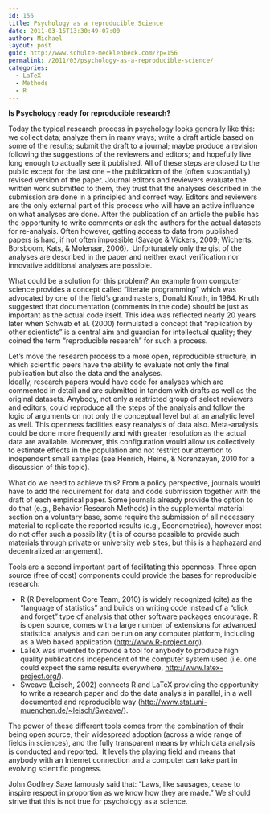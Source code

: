 ```yaml
---
id: 156
title: Psychology as a reproducible Science
date: 2011-03-15T13:30:49-07:00
author: Michael
layout: post
guid: http://www.schulte-mecklenbeck.com/?p=156
permalink: /2011/03/psychology-as-a-reproducible-science/
categories:
  - LaTeX
  - Methods
  - R
---
```

**Is Psychology ready for reproducible research?**

Today the typical research process in psychology looks generally like this: we collect data; analyze them in many ways; write a draft article based on some of the results; submit the draft to a journal; maybe produce a revision following the suggestions of the reviewers and editors; and hopefully live long enough to actually see it published. All of these steps are closed to the public except for the last one &#8211; the publication of the (often substantially) revised version of the paper. Journal editors and reviewers evaluate the written work submitted to them, they trust that the analyses described in the submission are done in a principled and correct way. Editors and reviewers are the only external part of this process who will have an active influence on what analyses are done. After the publication of an article the public has the opportunity to write comments or ask the authors for the actual datasets for re-analysis. Often however, getting access to data from published papers is hard, if not often impossible (Savage & Vickers, 2009; Wicherts, Borsboom, Kats, & Molenaar, 2006).  Unfortunately only the gist of the analyses are described in the paper and neither exact verification nor innovative additional analyses are possible.

What could be a solution for this problem? An example from computer science provides a concept called “literate programming” which was advocated by one of the field’s grandmasters, Donald Knuth, in 1984. Knuth suggested that documentation (comments in the code) should be just as important as the actual code itself. This idea was reflected nearly 20 years later when Schwab et al. (2000) formulated a concept that “replication by other scientists” is a central aim and guardian for intellectual quality; they coined the term “reproducible research” for such a process.

Let’s move the research process to a more open, reproducible structure, in which scientific peers have the ability to evaluate not only the final publication but also the data and the analyses.  
Ideally, research papers would have code for analyses which are commented in detail and are submitted in tandem with drafts as well as the original datasets. Anybody, not only a restricted group of select reviewers and editors, could reproduce all the steps of the analysis and follow the logic of arguments on not only the conceptual level but at an analytic level as well. This openness facilities easy reanalysis of data also. Meta-analysis could be done more frequently and with greater resolution as the actual data are available. Moreover, this configuration would allow us collectively to estimate effects in the population and not restrict our attention to independent small samples (see Henrich, Heine, & Norenzayan, 2010 for a discussion of this topic).

What do we need to achieve this? From a policy perspective, journals would have to add the requirement for data and code submission together with the draft of each empirical paper. Some journals already provide the option to do that (e.g., Behavior Research Methods) in the supplemental material section on a voluntary base, some require the submission of all necessary material to replicate the reported results (e.g., Econometrica), however most do not offer such a possibility (it is of course possible to provide such materials through private or university web sites, but this is a haphazard and decentralized arrangement).

Tools are a second important part of facilitating this openness. Three open source (free of cost) components could provide the bases for reproducible research:

  * R (R Development Core Team, 2010) is widely recognized (cite) as the “language of statistics” and builds on writing code instead of a “click and forget” type of analysis that other software packages encourage. R is open source, comes with a large number of extensions for advanced statistical analysis and can be run on any computer platform, including as a Web based application (http://www.R-project.org).
  * LaTeX was invented to provide a tool for anybody to produce high quality publications independent of the computer system used (i.e. one could expect the same results everywhere, http://www.latex-project.org/).
  * Sweave (Leisch, 2002) connects R and LaTeX providing the opportunity to write a research paper and do the data analysis in parallel, in a well documented and reproducible way (http://www.stat.uni-muenchen.de/~leisch/Sweave/).

The power of these different tools comes from the combination of their being open source, their widespread adoption (across a wide range of fields in sciences), and the fully transparent means by which data analysis is conducted and reported.  It levels the playing field and means that anybody with an Internet connection and a computer can take part in evolving scientific progress.

John Godfrey Saxe famously said that: “Laws, like sausages, cease to inspire respect in proportion as we know how they are made.” We should strive that this is not true for psychology as a science.

&nbsp;